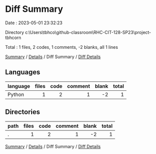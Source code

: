 # Diff Summary

Date : 2023-05-01 23:32:23

Directory c:\\Users\\tbhco\\github-classroom\\RHC-CIT-128-SP23\\project-tbhcorn

Total : 1 files,  2 codes, 1 comments, -2 blanks, all 1 lines

[Summary](results.md) / [Details](details.md) / Diff Summary / [Diff Details](diff-details.md)

## Languages
| language | files | code | comment | blank | total |
| :--- | ---: | ---: | ---: | ---: | ---: |
| Python | 1 | 2 | 1 | -2 | 1 |

## Directories
| path | files | code | comment | blank | total |
| :--- | ---: | ---: | ---: | ---: | ---: |
| . | 1 | 2 | 1 | -2 | 1 |

[Summary](results.md) / [Details](details.md) / Diff Summary / [Diff Details](diff-details.md)